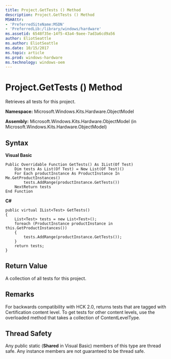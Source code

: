 ```yaml
---
title: Project.GetTests () Method
description: Project.GetTests () Method
MSHAttr:
- 'PreferredSiteName:MSDN'
- 'PreferredLib:/library/windows/hardware'
ms.assetid: 6548f35e-14f5-43a4-9aee-7ad3a6cd9a56
author: EliotSeattle
ms.author: EliotSeattle
ms.date: 10/15/2017
ms.topic: article
ms.prod: windows-hardware
ms.technology: windows-oem
---
```


# Project.GetTests () Method


Retrieves all tests for this project.

**Namespace:** Microsoft.Windows.Kits.Hardware.ObjectModel

**Assembly:** Microsoft.Windows.Kits.Hardware.ObjectModel (in Microsoft.Windows.Kits.Hardware.ObjectModel)

## <span id="Syntax"></span><span id="syntax"></span><span id="SYNTAX"></span>Syntax


**Visual Basic**

``` syntax
Public Overridable Function GetTests() As IList(Of Test) 
    Dim tests As List(Of Test) = New List(Of Test)()
    For Each productInstance As ProductInstance In Me.GetProductInstances()
        tests.AddRange(productInstance.GetTests())
    NextReturn tests
End Function
```

**C#**

``` syntax
public virtual IList<Test> GetTests()
{
    List<Test> tests = new List<Test>();
    foreach (ProductInstance productInstance in this.GetProductInstances())
    {
        tests.AddRange(productInstance.GetTests());
    }
    return tests;
}
```

## <span id="Return_Value"></span><span id="return_value"></span><span id="RETURN_VALUE"></span>Return Value


A collection of all tests for this project.

## <span id="Remarks"></span><span id="remarks"></span><span id="REMARKS"></span>Remarks


For backwards compatibility with HCK 2.0, returns tests that are tagged with Certification content level. To get tests for other content levels, use the overloaded method that takes a collection of ContentLevelType.

## <span id="Thread_Safety"></span><span id="thread_safety"></span><span id="THREAD_SAFETY"></span>Thread Safety


Any public static (**Shared** in Visual Basic) members of this type are thread safe. Any instance members are not guaranteed to be thread safe.

 

 






